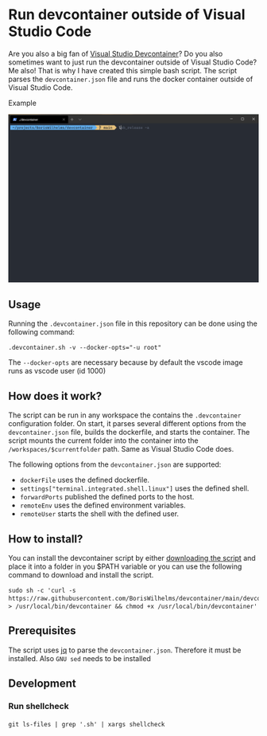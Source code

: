 # Run devcontainer outside of Visual Studio Code
Are you also a big fan of [Visual Studio Devcontainer](https://code.visualstudio.com/docs/remote/containers)? Do you also sometimes want to just run the devcontainer outside of Visual Studio Code? Me also! That is why I have created this simple bash script. The script parses the `devcontainer.json` file and runs the docker container outside of Visual Studio Code.

Example

![Example](example.gif)

## Usage

Running the `.devcontainer.json` file in this repository can be done using the following command:
```
.devcontainer.sh -v --docker-opts="-u root"
```
The `--docker-opts` are necessary because by default the vscode image runs as vscode user (id 1000)


## How does it work?
The script can be run in any workspace the contains the `.devcontainer` configuration folder. On start, it parses several different options from the `devcontainer.json` file, builds the dockerfile, and starts the container. The script mounts the current folder into the container into the `/workspaces/$currentfolder` path. Same as Visual Studio Code does. 

The following options from the `devcontainer.json` are supported:

- `dockerFile` uses the defined dockerfile.
- `settings["terminal.integrated.shell.linux"]` uses the defined shell.
- `forwardPorts` published the defined ports to the host.
- `remoteEnv` uses the defined environment variables.
- `remoteUser` starts the shell with the defined user.

## How to install?
You can install the devcontainer script by either [downloading the script](https://raw.githubusercontent.com/BorisWilhelms/devcontainer/main/devcontainer.sh) and place it into a folder in you $PATH variable or you can use the following command to download and install the script.

```
sudo sh -c 'curl -s https://raw.githubusercontent.com/BorisWilhelms/devcontainer/main/devcontainer.sh > /usr/local/bin/devcontainer && chmod +x /usr/local/bin/devcontainer'
```
## Prerequisites
The script uses [jq](https://stedolan.github.io/jq/) to parse the `devcontainer.json`. Therefore it must be installed.
Also `GNU sed` needs to be installed



## Development

### Run shellcheck
`git ls-files | grep '.sh' | xargs shellcheck`